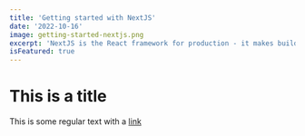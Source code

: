 ```yaml
---
title: 'Getting started with NextJS'
date: '2022-10-16'
image: getting-started-nextjs.png
excerpt: 'NextJS is the React framework for production - it makes building fullstack React apps and sites a breeze and ships with built-in SSR.'
isFeatured: true
---
```


# This is a title

This is some regular text with a [link](http://google.com)